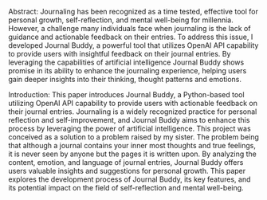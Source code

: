 Abstract: 
Journaling has been recognized as a time tested, effective tool for personal growth, self-reflection, and mental well-being for millennia. However, a challenge many individuals face when journaling is the lack of guidance and actionable feedback on their entries. To address this issue, I developed Journal Buddy, a powerful tool that utilizes OpenAI API capability to provide users with insightful feedback on their journal entries. By leveraging the capabilities of artificial intelligence Journal Buddy shows promise in its ability to enhance the journaling experience, helping users gain deeper insights into their thinking, thought patterns and emotions. 
 
Introduction: 
This paper introduces Journal Buddy, a Python-based tool utilizing OpenAI API capability to provide users with actionable feedback on their journal entries. Journaling is a widely recognized practice for personal reflection and self-improvement, and Journal Buddy aims to enhance this process by leveraging the power of artificial intelligence. This project was conceived as a solution to a problem raised by my sister.  The problem being that although a journal contains your inner most thoughts and true feelings, it is never seen by anyone but the pages it is written upon.  By analyzing the content, emotion, and language of journal entries, Journal Buddy offers users valuable insights and suggestions for personal growth. This paper explores the development process of Journal Buddy, its key features, and its potential impact on the field of self-reflection and mental well-being. 

